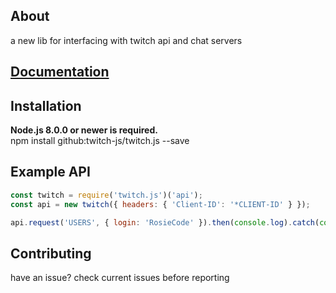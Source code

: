 
## About
a new lib for interfacing with twitch api and chat servers

## [Documentation](https://twitch-js.github.io/twitch.js/)

## Installation
**Node.js 8.0.0 or newer is required.**  
npm install github:twitch-js/twitch.js --save


## Example API
```js
const twitch = require('twitch.js')('api');
const api = new twitch({ headers: { 'Client-ID': '*CLIENT-ID' } });

api.request('USERS', { login: 'RosieCode' }).then(console.log).catch(console.error);
```


## Contributing
have an issue? check current issues before reporting
